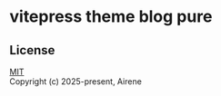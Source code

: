 # vitepress theme blog pure

## License

[MIT](https://opensource.org/licenses/MIT)  
Copyright (c) 2025-present, Airene
